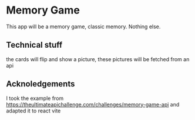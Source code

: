 # Memory Game

This app will be a memory game, classic memory. Nothing else.

## Technical stuff

the cards will flip and show a picture, these pictures will be fetched from an api

## Acknoledgements

I took the example from https://theultimateapichallenge.com/challenges/memory-game-api
and adapted it to react vite
